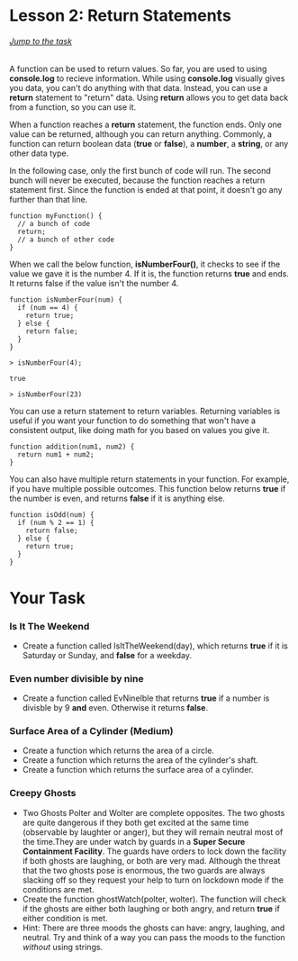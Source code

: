 # Lesson 2: Return Statements

###### [Jump to the task](#your-task)

A function can be used to return values. So far, you are used to using <b>console.log</b> to recieve information. While using <b>console.log</b> visually gives you data, you can't do anything with that data. Instead, you can use a <b>return</b> statement to "return" data. Using <b>return</b> allows you to get data back from a function, so you can use it.

When a function reaches a <b>return</b> statement, the function ends. Only one value can be returned, although you can return anything. Commonly, a function can return boolean data (<b>true</b> or <b>false</b>), a <b>number</b>, a <b>string</b>, or any other data type.

In the following case, only the first bunch of code will run. The second bunch will never be executed, because the function reaches a return statement first. Since the function is ended at that point, it doesn't go any further than that line.


```JS
function myFunction() {
  // a bunch of code
  return;
  // a bunch of other code
}
``` 

When we call the below function, <b>isNumberFour()</b>, it checks to see if the value we gave it is the number 4. If it is, the function returns <b>true</b> and ends. It returns false if the value isn't the number 4.


```JS
function isNumberFour(num) {
  if (num == 4) {
    return true;
  } else {
    return false;
  }
}
```
```Output
> isNumberFour(4);

true

> isNumberFour(23)

```

You can use a return statement to return variables. Returning variables is useful if you want your function to do something that won't have a consistent output, like doing math for you based on values you give it. 

```JS
function addition(num1, num2) {
  return num1 + num2;
}
```

You can also have multiple return statements in your function. For example, if you have multiple possible outcomes. This function below returns <b>true</b> if the number is even, and returns <b>false</b> if it is anything else.

```JS
function isOdd(num) {
  if (num % 2 == 1) {
    return false;
  } else {
    return true;
  }
}
```


# Your Task 

### Is It The Weekend
- Create a function called IsItTheWeekend(day), which returns <b>true</b> if it is Saturday or Sunday, and <b>false</b> for a weekday. 

### Even number divisible by nine
- Create a function called EvNineIble that returns <b>true</b> if a number is divisble by 9 **and** even. Otherwise it returns <b>false</b>.  

### Surface Area of a Cylinder (Medium)
- Create a function which returns the area of a circle.
- Create a function which returns the area of the cylinder's shaft. 
- Create a function which returns the surface area of a cylinder.

### Creepy Ghosts

- Two Ghosts Polter and Wolter are complete opposites. The two ghosts are quite dangerous if they both get excited at the same time (observable by laughter or anger), but they will remain neutral most of the time.They are under watch by guards in a **Super Secure Containment Facility**. The guards have orders to lock down the facility if both ghosts are laughing, or both are very mad. Although the threat that the two ghosts pose is enormous, the two guards are always slacking off so they request your help to turn on lockdown mode if the conditions are met. 
- Create the function ghostWatch(polter, wolter). The function will check if the ghosts are either both laughing or both angry, and return <b>true</b> if either condition is met.
- Hint: There are three moods the ghosts can have: angry, laughing, and neutral. Try and think of a way you can pass the moods to the function <i>without</i> using strings.
